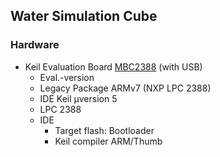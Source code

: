 ## Water Simulation Cube

### Hardware
- Keil Evaluation Board [MBC2388](http://www.keil.com/mcb2300/mcb2388.asp) (with USB)
  -  Eval.-version
  -  Legacy Package ARMv7 (NXP LPC 2388)
  -  IDE Keil μversion 5
  - LPC 2388
  - IDE
      - Target flash: Bootloader
      - Keil compiler ARM/Thumb
